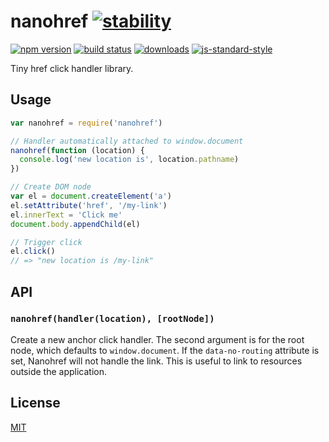 # nanohref [![stability][0]][1]
[![npm version][2]][3] [![build status][4]][5]
[![downloads][8]][9] [![js-standard-style][10]][11]

Tiny href click handler library.

## Usage
```js
var nanohref = require('nanohref')

// Handler automatically attached to window.document
nanohref(function (location) {
  console.log('new location is', location.pathname)
})

// Create DOM node
var el = document.createElement('a')
el.setAttribute('href', '/my-link')
el.innerText = 'Click me'
document.body.appendChild(el)

// Trigger click
el.click()
// => "new location is /my-link"
```

## API
### `nanohref(handler(location), [rootNode])`
Create a new anchor click handler. The second argument is for the root node,
which defaults to `window.document`. If the `data-no-routing` attribute is set,
Nanohref will not handle the link. This is useful to link to resources outside
the application.

## License
[MIT](https://tldrlegal.com/license/mit-license)

[0]: https://img.shields.io/badge/stability-experimental-orange.svg?style=flat-square
[1]: https://nodejs.org/api/documentation.html#documentation_stability_index
[2]: https://img.shields.io/npm/v/nanohref.svg?style=flat-square
[3]: https://npmjs.org/package/nanohref
[4]: https://img.shields.io/travis/yoshuawuyts/nanohref/master.svg?style=flat-square
[5]: https://travis-ci.org/yoshuawuyts/nanohref
[6]: https://img.shields.io/codecov/c/github/yoshuawuyts/nanohref/master.svg?style=flat-square
[7]: https://codecov.io/github/yoshuawuyts/nanohref
[8]: http://img.shields.io/npm/dm/nanohref.svg?style=flat-square
[9]: https://npmjs.org/package/nanohref
[10]: https://img.shields.io/badge/code%20style-standard-brightgreen.svg?style=flat-square
[11]: https://github.com/feross/standard
